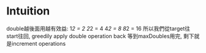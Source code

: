 # Intuition

double越後面用越有效益:
1*2 = 2
2*2 = 4
4*2 = 8
8*2 = 16
所以我們從target往start往回, greedily apply double operation back
等到maxDoubles用完, 剩下就是increment operations